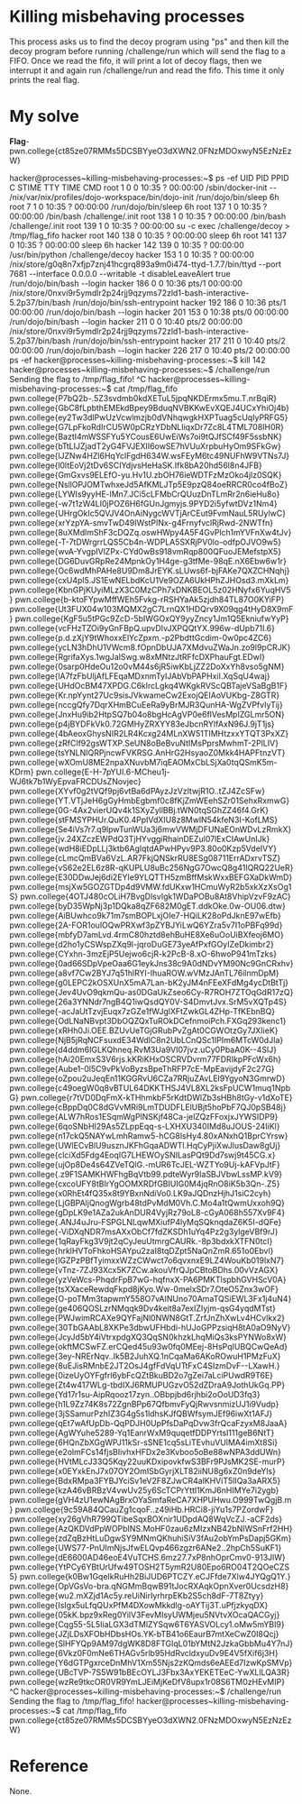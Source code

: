 # Killing misbehaving processes
This process asks us to find the decoy program using "ps" and then kill the decoy program before running /challenge/run which will send the flag to a FIFO.
Once we read the fifo, it will print a lot of decoy flags, then we interrupt it and again run /challenge/run and read the fifo. This time it only prints the real flag.
# My solve
**Flag**-pwn.college{ct85ze07RMMs5DCSBYyeO3dXWN2.0FNzMDOxwyN5EzNzEzW}

hacker@processes~killing-misbehaving-processes:~$ ps -ef
UID          PID    PPID  C STIME TTY          TIME CMD
root           1       0  0 10:35 ?        00:00:00 /sbin/docker-init -- /nix/var/nix/profiles/dojo-workspace/bin/dojo-init /run/dojo/bin/sleep 6h
root           7       1  0 10:35 ?        00:00:00 /run/dojo/bin/sleep 6h
root         137       1  0 10:35 ?        00:00:00 /bin/bash /challenge/.init
root         138       1  0 10:35 ?        00:00:00 /bin/bash /challenge/.init
root         139       1  0 10:35 ?        00:00:00 su -c exec /challenge/decoy > /tmp/flag_fifo hacker
root         140     138  0 10:35 ?        00:00:00 sleep 6h
root         141     137  0 10:35 ?        00:00:00 sleep 6h
hacker       142     139  0 10:35 ?        00:00:00 /usr/bin/python /challenge/decoy
hacker       153       1  0 10:35 ?        00:00:00 /nix/store/g0q8n7xfjp7znj41hcgrq893a9m0i474-ttyd-1.7.7/bin/ttyd --port 7681 --interface 0.0.0.0 --writable -t disableLeaveAlert true /run/dojo/bin/bash --login
hacker       186       0  0 10:36 pts/1    00:00:00 /nix/store/0nxvi9r5ymdlr2p24rjj9qzyms72zld1-bash-interactive-5.2p37/bin/bash /run/dojo/bin/ssh-entrypoint
hacker       192     186  0 10:36 pts/1    00:00:00 /run/dojo/bin/bash --login
hacker       201     153  0 10:38 pts/0    00:00:00 /run/dojo/bin/bash --login
hacker       211       0  0 10:40 pts/2    00:00:00 /nix/store/0nxvi9r5ymdlr2p24rjj9qzyms72zld1-bash-interactive-5.2p37/bin/bash /run/dojo/bin/ssh-entrypoint
hacker       217     211  0 10:40 pts/2    00:00:00 /run/dojo/bin/bash --login
hacker       226     217  0 10:40 pts/2    00:00:00 ps -ef
hacker@processes~killing-misbehaving-processes:~$ kill 142
hacker@processes~killing-misbehaving-processes:~$ /challenge/run
Sending the flag to /tmp/flag_fifo!
^C
hacker@processes~killing-misbehaving-processes:~$ cat /tmp/flag_fifo
pwn.college{P7bQ2b-.5Z3svdmb0kdXETuL5jpqNKDErmx5mu.T.nrBqiR}
pwn.college{GbC8fLpbthEMEkdBpey9BduqNVBKKwEvXQEJ4UCxYhiOj4b}
pwn.college{ey2Tw3dlPwUzVcwlmzjb0dVNhqwgkHXPTuag5cUqIyPRFG5}
pwn.college{G7LpFkoRdIrCU5W0pCRzYDbNLIiqxDr7Zc8L4TML708IH0R}
pwn.college{BaztI4mWSSFYu5YCousE6UwEiWs7oi9tQJfSCf49F5ssbNK}
pwn.college{bTtLIJZjadT2yG4FVJEXII6owSE7hVUuXrpbuHyOm9SFkGw}
pwn.college{lJZNw4HZl6HqYclFgdH634W.wsFEyM6tc49NUFhW9VTNs7J}
pwn.college{l0ltEoVj2tDv6SCIYdjvsHeHaSK.Ifk8bA20hd56l8n4JFB}
pwn.college{GmGxvs9ELEfO-yu.Hv1U.zbOH76ieWDTFzMzOko4jlz0SQK}
pwn.college{NsllOPJOMTwhxeJd5AfKMLJTp5E9pzQ84oeRRCR0co4fBoZ}
pwn.college{LYWIs9yyHE-lMn7.JCi5cLFMbCrQUuzDnTLmRr2n6ieHu8o}
pwn.college{-w7t1zW4LI0jPOZ6H6fGUnJgmyjs.9PYD2i5yfwtDVz1Nm4}
pwn.college{UHrgOkIc5QVJV4OnAiNygcWVTjArCEut9FvmNauL5RUylwC}
pwn.college{xrYzpYA-smvTwD49IWstPINx-g4FrnyfvclRjRwd-2NWTfn}
pwn.college{8uXMdlmShF3cDQZq.oswHWpy4A5F4GvPlch1mYVFnXw4tJv}
pwn.college{-T-7tDWrgrrLQS5Cb4n-WDPLA5SXRjPV0lo-odfpOJVO9w5}
pwn.college{wvA-YvgpIVlZPx-CYd0wBs918vmRqp800QFuoJEMefstpX5}
pwn.college{DG6DuvGRpRe24MpnkOy1H4ge-g3tfMe-98qE.nX6Ebw6w1r}
pwn.college{Oc6wdMhPAHe8U9Dm8JrEYK.sLUws6f-bjFAKe7QXZCHNqhj}
pwn.college{cxU4pI5.JS1EwNELbdKcU1Ve9OZA6UkHPhZJHOsd3.mXkLm}
pwn.college{KbnGPjKUyiMLzX3C0MzCPh7xDNKBEOL5z02HNyfx6YuqHV5}
pwn.college{b-ktoFYpwMffWEh5Fvkg-rRSHYaAk5zjdh84TL87O0KYiFP}
pwn.college{Ut3FUX04w103MQMX2gC7LrnQX1HDQrv9X09qg4tHyD8X9mF}
pwn.college{KgF5u5tPGc9ZcD-5bIWGOxQY9yyZncy1Jm1Q5EkniufwYyP}
pwn.college{vcFHzTZOi9yGnFBpQ.upvDIvJXPQQtYX.996w-dUpb71I.6}
pwn.college{p.d.zXjY9tWhoxxElYcZpxm.-p2PbdttGcdim-0w0pc4ZC6}
pwn.college{ycLN3hDhU1VWcm8.fOpnDbUJA7XMdvuZWaJn.zo9l9pCRJK}
pwn.college{RgrifaXys.1wgJalSwg.w8xMNtzJtRFfcDXPhauFgt.EDwI}
pwn.college{0sarp0HdeOu12o0vM44s6jR5iwKbLjZZ2DoXxYh8vso5gNM}
pwn.college{lA7fzFbUljAfLFEqaMDxnmTyIJAbVbPAPHxiI.XqSqU4waj}
pwn.college{UHdOcBM47XPDG.C6klrcLgkq4WKgkRVScQBTajeVSaBgB1F}
pwn.college{Kr.npYynt27Uc9sisJVkwameCw2ExojQEIAoVUKbg-Z8GTR}
pwn.college{nccgQfy7DqrXHmBCuEeRa9yBrMJR3QunHA-WgZVPfvIyTij}
pwn.college{JnxHu9ib2HtpSQ7b04o8bgHcAgVP0e6flVesMpIZGLmr5ON}
pwn.college{p4jBYDFkVk0.72GMHyZRXYY83eJbcnRYlfAxN96J.9jT1js}
pwn.college{4bAeoxGhysNIR2LR4Kcxg24MLnXW51TIMHtzxxYTQT3PxXZ}
pwn.college{zRfClf92gsWTXP.SeUN8oBeBvuNtIMsPprsMwhmT-2PlLIV}
pwn.college{tsYNLNIQRPjncwFVKRSG.AnHrG2HsyaoZ0Mkk4HAPFtnzVT}
pwn.college{wXOmU8ME2npaXNuvbM7iqEAOMxCbLSjXa0tqQSmK5m-KDrm}
pwn.college{E-H-7pYUI.6-MCheu1j-WJ6tk7b1WyEpvaFRCDUsZNovjec}
pwn.college{XYvf0g2tVQf9pj6vtBa6dPAyzJzVzltwjR1O..tZJ4ZcSFw}
pwn.college{YT.VTjJeH6gGyHmbEgbmf0c8fKjZmWEehSZr01SehxRxmwG}
pwn.college{0G-4Ax2vierUQv4k1SXyZyllBBj.tWN0tqSGhZZ46f4.GrK}
pwn.college{stFMSYPHUr.QuK0.4PpIVdXIU8z8MwlN54kfeN3I-KofLMS}
pwn.college{Se4iVs7r7.q9lpwTunWUa3j6mwVWMjDFUNaEOnWDvLzRmkX}
pwn.college{jv.24XZczEWPdQ3TjHYvggiRhainDEZul07lExCIAwUnIJk}
pwn.college{wdH8iEDpLLj3ktb6AglqtdAPwHPyv9P3.80o0Kzp5VdeIVY}
pwn.college{cLmcQmBVa6VzL.AR7FkjQNSkrRU8ESg08711ErrADxrvTSZ}
pwn.college{vS62e2EL6z8R-qKUPLU8uBc256NgG7OwcQ8g41IQRQ22UeR}
pwn.college{E30DDwJej6di2EYIe9YLQTTH5zmBffMskWxxBEFGXaDkWmD}
pwn.college{msjXw5GOZGTDp4d9VMW.fdUKxw1HCmuWyR2b5xkXzXsOg1S}
pwn.college{4OTJ480cOLiH7BvgDlsvIgk1WDaPOBu8At8VhipVzvF9zAC}
pwn.college{byD35WpNj3p1DQka8qZF682M0gET.ddkOke.0w-OU06.dtw}
pwn.college{AiBUwhco9k71m7smBOPLxjOIe7-HQiLK28oPdJknE97wEfb}
pwn.college{2A-FOR1oulOQwPRXwf3pZYBJYiLwQ6YZra5v7I1oPBFq99d}
pwn.college{mbfyD7amLvd.4rmC80hztd8ehBuHE8Xe6uOoUiBXfeoj6MO}
pwn.college{d2ho1yCSWspZXq9l-jqroDuGE73yeAfPxfGOyIZeDkimbr2}
pwn.college{CYxhn-3mzEjP5Uejwo6cjR-k2PcB-8.xO-6hwoP941mTzks}
pwn.college{0ad66SDpVpeOaa6G1eykJns38c9A0dNDvYM90Nc9GnCRxhv}
pwn.college{a8vf7Cw2BYJ7q51hlRYI-IhuaROW.wVMzJAnTL76ilnmDpM}
pwn.college{g0LEPC2kOSXUnX5mA7Lan-bK2yJM4nFEeXFdMg4ycDtBtTj}
pwn.college{Jev4UvO9qkmQu-as0DGaUkZseo6Cy-R7ROH7ZTOqGdR17zQ}
pwn.college{26a3YNNdr7ngB4Q1iwQsdQY0V-S4DmvtJvx.SrM5vXQTp4S}
pwn.college{-acJaUtTzvjEuqx7zGZe1fWJglXFtZwkGL4ZHp-TfKEbnBQ}
pwn.college{OdLNaNBvpt3DbOQZQxTuROkDCefnmoiPch.FXGq293kenc1}
pwn.college{xRHh0Ji.OEE.BZUvUeTGjGRubPvZgAt0CGWOtzGy7JXIieK}
pwn.college{NjB5jRqNCFsuxdE34WdlC8n2UbLCnQSc1IPIm6MTcW0dJIa}
pwn.college{d4ddm6IGLKQhneq.RvM3Ua9VI07jvz.uCy0PbaA0K--4SlJ}
pwn.college{hAi20EmxS3V6rjs.kKRiKHxOSCRVDvrm77FDRIkpPFcWx6h}
pwn.college{Aube1-0l5C9vPkVoByzsBpeThRFP7cE-MpEavijdyF2c27G}
pwn.college{oZpou2uJeqEn11KGGRvU6CZa7RRjuZAvLEI9YgyoN3GmrwD}
pwn.college{c49oegW0q8vBTUL64DKKTHSJ4VL8XL2ksFpUCW1muq1NpbG}
pwn.college{r7tVD0DqFmX-kTHhmkbF5rKdtDWlZb3sHBh8tGy-v1dXoTE}
pwn.college{cBppDq0C8dGVvMRi9LmTDUDFLElUBjt5hoPbF7QJ0pSB48j}
pwn.college{ALW7hRos1ESqmWgPlNSKjf48Ca-jelZQzFFoxjxJYWSIDP9}
pwn.college{6qoSNbHI29As5ZLppEqq-s-LXHXU340IMd8uJOUS-24IiKl}
pwn.college{n17ckQ5NAYwLmhRamw5-hCG8lsHy4.80xANxhQ1BprCYrsw}
pwn.college{UWlECvBlU9usznJKFhGqaADWTl.HqCyPjiXwJlusDaw8gUj}
pwn.college{clciXd5Fdg4EoqIG7LHEWOySNILasPQt9Dd7swj9t45CG.x}
pwn.college{ujOp8De4s64ZVeTQlG.-mUR6TcJEL-WZTYo9Uj-kAFVpJtF}
pwn.college{.z9F1SAMKHWFhgBqVtb99.pdteWyr9IaSBJVbwLssMP.kV9}
pwn.college{cxcoUFY8tBIrYgOOMXRDfGBIUIG0M4jqRnO8iK5b3Qn-.Z5}
pwn.college{x0RhEt4fQ35x8t9YBxnNdiVo0.LK9aJQDnzHjhJ1siC2cyh}
pwn.college{LjGBPAljQnogWgrb48tdPvMdM0Vh.C.Mo4a1tQwmUxxoh9Q}
pwn.college{gDpLK9e1AZa2ukAnDUR4VyjRz79oL8-cGyA068h557Xv9F4}
pwn.college{.ANJ4uJru-FSPGLNLqwMXiufP4lyMqSQknqdaZ6K5I-dQFe}
pwn.college{-ViDXqNDR7msAXxObCf7fdZKSDh1uYq4Pz2g3ylgeVBf9rJ}
pwn.college{1qRayFkg3V9jt2qCyJeuUtmrgCAURk.-8p3bdxkXTFN0tcI}
pwn.college{hrklHVToFhkoHSAYpu2zaI8tqDZpt5NaQnZmR.651o0Ebvl}
pwn.college{lGZPzPBfTyimxxWZzCWwct7o6qvxnxE9LZ4WouKb019lxN7}
pwn.college{vTnz-7ZJ93Xcx5K7ZCw.akouVfrQJpCBtoBDhs.00vVzAGX}
pwn.college{yzVeWcs-PhqdrFpB7wG-hqfnxX-PA6PMKTlspbhGVHScV0A}
pwn.college{tsXXaceRewdqFkpd8jKyo.Ww-0melxSDr7.OteO5Znx3wOF}
pwn.college{O-poTMm3tapwmY558O7vAINUno70AmaTQSiEWL3Fx1j4uN4}
pwn.college{ge406QOSLzrNMqqk9Dv4keit8a7exIZIyjm-qsG4yqdMTst}
pwn.college{PWJwimRCAXe9QYFajNl0NWN8GtT.ZrfJnZhXwLv4HCvlkx2}
pwn.college{30TbGAAbL8XKPe3dbwUFHbdi-hUJoGPPzsiqH8tA0aO9NyV}
pwn.college{JcyJd5bY4iVtrxpdgXQ3QqSN0khzkLhqMiQs3ksPYNWo8xW}
pwn.college{okftMCSwFZ.erCQed45u93w0fq0MEej-8HsPqIUBQCwQeAd}
pwn.college{3ey-NRErNqv..Ik5B2JuhXQ.1nCqaMa6AKoROwuH1PMzFuX}
pwn.college{8uEJisRMnbE2JT2OsJ4gfFdVqUTtFxC4SIzmDvF--LXawH.}
pwn.college{0izeUyOYFgfrl6ybFcQZtBkuBD2o7gZei7aLciPUwdR9T6E}
pwn.college{Zt4w417WLg-tbdIXJ6RMUPUGzvO52dZDraA9JothUkGq.PP}
pwn.college{Yd17r1su-AipRqooz17zyn..OBbpjbd6rjhbi2oOoUD3fq3}
pwn.college{h1L9Zz74K8s72ZgnBPp67QfbmvFyQjRwvsnmizUJ1i9Vudp}
pwn.college{3jSSamurPzhIZ3G4g5s1ldhsKJfQBWfsymJEf96iwXt1AFJ}
pwn.college{qEt7wAfUpDb-QqPDJH0UpPfsDaPqDvw3frQcaFzyxM8JaaA}
pwn.college{AgWYuhe5289-Yq1EanrWxM9quqetfDDPYrtsl111geB6NtT}
pwn.college{6HQnZbXGgWPJ11kSr-sSNE1cq5sLiTEvhuVUlMA4imXt8Si}
pwn.college{e2olmFCs14fjsBIivhxHFDx2e3Kvboo5oBe88wNPA3ddUWn}
pwn.college{HVtMLcJ33Q5Kqy22uuKDxipovkfwS3BFr9PJsMK2SE-murP}
pwn.college{x0EYxkEnJ7x07OY2OmISbGyrjXLT82iiNU8g6xZ0n9deYls}
pwn.college{BdxRMpa3FYBJYciSv1eV2F8ZJwCR4alKHViT5lIQa3aARX5}
pwn.college{kzA46vBRBzV4vwUv25y6ScTCPrYttl1KmJ6nHIMYe7i2ygb}
pwn.college{gVH4zU1ewNAgBrxOYaSmfaReCA7XHPUHwu.O999TwQgjB.m}
pwn.college{9c59A84QCauZg1cqoF..z49iHb.HRCi8-jiYu1s7PZordwF}
pwn.college{xy26gVhR799QTibeSqxBOXnir1UDpdAQ8WqVcZJ.-aCF2ds}
pwn.college{AzQKDVdPpWOPbINS.MoHF0zau6zMIzxNB42bNIWSnFrf2HH}
pwn.college{zdZqBzHtLuDgwSY9MNmQKhuhiSiV3fAu2obYmPsDapj5GKm}
pwn.college{UWS77-PnUImNjsJfwELQvp466zgzr6ANe2..2hpCh5SuKF1}
pwn.college{dE6600AD46eoE4VuTCHS.6mz27.7xP8nhOprCmv0-913JlW}
pwn.college{YtPCy6YBtUrUfw49TOSH2T5ymR2U80Epo6RO04T2QOeCZS5}
pwn.college{k0Bw1GqeIkRuHh2BiJUD6PTCZY.eCJFfde7Xlw4JYQgQ1Y.}
pwn.college{OpVGsVo-bra.qNGMmBqwB91tJocRXAqkOpnXver0UcsdzH8}
pwn.college{wu2.mXZjd1Ac5y.reUiNirIyrhrpEKb2S5ch8dF-7T8Ztyy}
pwn.college{IsIgx5uLfqQUxPfM4DXowMkkdlg-oAYTij3T.uPfjzkyqDX}
pwn.college{05kK.bpz9xReg0YilV3FevMIsyUWMjeu5NVtvXOcaQACGyj}
pwn.college{Cqg55-5L5IiaLGX3dTMlZYSqw6T6YASVOLcy1.oMw5mYBI9}
pwn.college{JZjLDsXFObHDbsHOs.YK-bTB41o6EaurB7mtXeCwZ0I8Qcj}
pwn.college{SlHFYQp9AM97dgWK8D8FTGIqL01bYMtN2JzkaGbbMu4Y7nJ}
pwn.college{6Vkz0F0mNe6THAGv5rlb95HdRvcldxyuDv9E4V5fXif6j3H}
pwn.college{Y6dGTPgxrceDnMhV1Xm55Njs2zKQmds6eAEEd7IzwKpSMVp}
pwn.college{UBcTVP-7S5W91bBEcOYLJ3Fbx3AxYEKETEeC-YwXLlLQA3R}
pwn.college{wzRe9tkcOR0VR9YmLJEiMjKeDfV8upx1r08S6TM0zHEvMIP}
^C
hacker@processes~killing-misbehaving-processes:~$ /challenge/run
Sending the flag to /tmp/flag_fifo!
hacker@processes~killing-misbehaving-processes:~$ cat /tmp/flag_fifo
pwn.college{ct85ze07RMMs5DCSBYyeO3dXWN2.0FNzMDOxwyN5EzNzEzW}


# Reference
None.